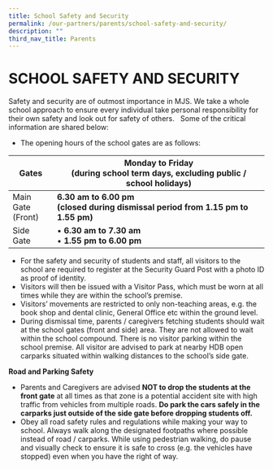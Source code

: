 ```yaml
---
title: School Safety and Security
permalink: /our-partners/parents/school-safety-and-security/
description: ""
third_nav_title: Parents
---
```

# **SCHOOL SAFETY AND SECURITY**

Safety and security are of outmost importance in MJS. We take a whole school approach to ensure every individual take personal responsibility for their own safety and look out for safety of others. &nbsp; Some of the critical information are shared below: &nbsp;  

*   The opening hours of the school gates are as follows:

| Gates 	| Monday to Friday<br>(during school term days, excluding public / school holidays) 	|
|---	|---	|
| Main Gate<br>(Front) 	| **6.30 am to 6.00 pm**<br>**(closed during dismissal period from 1.15 pm to 1.55 pm)** 	|
| Side Gate 	| • **6.30 am to 7.30 am**<br>• **1.55 pm to 6.00 pm** 	|

*   For the safety and security of students and staff, all visitors to the school are required to register at the Security Guard Post with a photo ID as proof of identity.
*   Visitors will then be issued with a Visitor Pass, which must be worn at all times while they are within the school’s premise.&nbsp;
*   Visitors’ movements are restricted to only non-teaching areas, e.g. the book shop and dental clinic, General Office etc within the ground level.&nbsp;
*   During dismissal time, parents / caregivers fetching students should wait at the school gates (front and side) area. They are not allowed to wait within the school compound. There is no visitor parking within the school premise. All visitor are advised to park at nearby HDB open carparks situated within walking distances to the school’s side gate.&nbsp;

**Road and Parking Safety**  

*   Parents and Caregivers are advised&nbsp;**NOT to drop the students at the front gate**&nbsp;at all times as that zone is a potential accident site with high traffic from vehicles from multiple roads.&nbsp;**Do park the cars safely in the carparks just outside of the side gate before dropping students off.**&nbsp;
*   Obey all road safety rules and regulations while making your way to school. Always walk along the designated footpaths where possible instead of road / carparks. While using pedestrian walking, do pause and visually check to ensure it is safe to cross (e.g. the vehicles have stopped) even when you have the right of way.